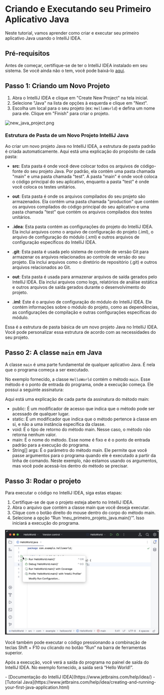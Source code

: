 # Criando e Executando seu Primeiro Aplicativo Java

Neste tutorial, vamos aprender como criar e executar seu primeiro aplicativo Java usando o IntelliJ IDEA.

## Pré-requisitos

Antes de começar, certifique-se de ter o IntelliJ IDEA instalado em seu sistema. Se você ainda não o tem, você pode baixá-lo [aqui](https://www.jetbrains.com/idea/download/).

## Passo 1: Criando um Novo Projeto

1. Abra o IntelliJ IDEA e clique em "Create New Project" na tela inicial.
2. Selecione "Java" na lista de opções à esquerda e clique em "Next".
3. Escolha um local para o seu projeto (ex: `HelloWorld`) e defina um nome para ele. Clique em "Finish" para criar o projeto.

![new_java_project.png](new_java_project.png)

### Estrutura de Pasta de um Novo Projeto IntelliJ Java
Ao criar um novo projeto Java no IntelliJ IDEA, a estrutura de pasta padrão é criada automaticamente. Aqui está uma explicação do propósito de cada pasta:

- **src**: Esta pasta é onde você deve colocar todos os arquivos de código-fonte do seu projeto Java. Por padrão, ela contém uma pasta chamada "main" e uma pasta chamada "test". A pasta "main" é onde você coloca o código principal do seu aplicativo, enquanto a pasta "test" é onde você coloca os testes unitários.

- **out**: Esta pasta é onde os arquivos compilados do seu projeto são armazenados. Ela contém uma pasta chamada "production" que contém os arquivos compilados do código principal do seu aplicativo e uma pasta chamada "test" que contém os arquivos compilados dos testes unitários.

- **.idea**: Esta pasta contém as configurações do projeto do IntelliJ IDEA. Ela inclui arquivos como o arquivo de configuração do projeto (.iml), o arquivo de configuração do módulo (.xml) e outros arquivos de configuração específicos do IntelliJ IDEA.

- **.git**: Esta pasta é usada pelo sistema de controle de versão Git para armazenar os arquivos relacionados ao controle de versão do seu projeto. Ela inclui arquivos como o diretório de repositório (.git) e outros arquivos relacionados ao Git.

- **out**: Esta pasta é usada para armazenar arquivos de saída gerados pelo IntelliJ IDEA. Ela inclui arquivos como logs, relatórios de análise estática e outros arquivos de saída gerados durante o desenvolvimento do projeto.

- **.iml**: Este é o arquivo de configuração do módulo do IntelliJ IDEA. Ele contém informações sobre o módulo do projeto, como as dependências, as configurações de compilação e outras configurações específicas do módulo.

Essa é a estrutura de pasta básica de um novo projeto Java no IntelliJ IDEA. Você pode personalizar essa estrutura de acordo com as necessidades do seu projeto.

## Passo 2: A classe `main` em Java

A classe `main` é uma parte fundamental de qualquer aplicativo Java. É nela que o programa começa a ser executado.

No exemplo fornecido, a classe `HelloWorld` contém o método `main`. Esse método é o ponto de entrada do programa, onde a execução começa. Ele possui a seguinte assinatura:

Aqui está uma explicação de cada parte da assinatura do método main:

- public: É um modificador de acesso que indica que o método pode ser acessado de qualquer lugar.
- static: É um modificador que indica que o método pertence à classe em si, e não a uma instância específica da classe.
- void: É o tipo de retorno do método main. Nesse caso, o método não retorna nenhum valor.
- main: É o nome do método. Esse nome é fixo e é o ponto de entrada padrão para a execução do programa.
- String[] args: É o parâmetro do método main. Ele permite que você passe argumentos para o programa quando ele é executado a partir da linha de comando. Neste exemplo, não estamos usando os argumentos, mas você pode acessá-los dentro do método se precisar.

## Passo 3: Rodar o projeto

Para executar o código no IntelliJ IDEA, siga estas etapas:

1. Certifique-se de que o projeto esteja aberto no IntelliJ IDEA.
2. Abra o arquivo que contém a classe main que você deseja executar.
3. Clique com o botão direito do mouse dentro do corpo do método main.
4. Selecione a opção “Run ‘meu_primeiro_projeto_java.main()’”. Isso iniciará a execução do programa.

![alt text](../../images/run_hello_world.png)

Você também pode executar o código pressionando a combinação de teclas Shift + F10 ou clicando no botão “Run” na barra de ferramentas superior.

Após a execução, você verá a saída do programa no painel de saída do IntelliJ IDEA. No exemplo fornecido, a saída será “Hello World!”.

<seealso>
- [Documentação do IntelliJ IDEA](https://www.jetbrains.com/help/idea/)
- [Tutorial Java](https://www.jetbrains.com/help/idea/creating-and-running-your-first-java-application.html)
</seealso>
